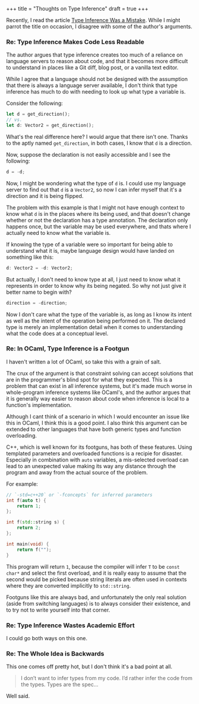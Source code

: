 +++
title = "Thoughts on Type Inference"
draft = true
+++

Recently, I read the article [Type Inference Was a Mistake](https://borretti.me/article/type-inference-was-a-mistake).
While I might parrot the title on occasion, I disagree with some of the author's arguments.

<!-- more -->

### Re: Type Inference Makes Code Less Readable

The author argues that type inference creates too much of a reliance on language servers to reason about code,
and that it becomes more difficult to understand in places like a Git diff, blog post, or a vanilla text editor.

While I agree that a language should not be designed with the assumption that there is always a language server available,
I don't think that type inference has much to do with needing to look up what type a variable is.

Consider the following:

```rust
let d = get_direction();
// vs.
let d: Vector2 = get_direction();
```

What's the real difference here? I would argue that there isn't one. Thanks to the aptly named `get_direction`, in both cases, I know that `d` is a direction.

Now, suppose the declaration is not easily accessible and I see the following:

```rust
d = -d;
```

Now, I might be wondering what the type of `d` is.
I could use my language server to find out that `d` is a `Vector2`, so now I can infer myself that it's a direction and it is being flipped.

The problem with this example is that I might not have enough context to know what `d` is in the places where its being used,
and that doesn't change whether or not the declaration has a type annotation.
The declaration only happens once, but the variable may be used everywhere, and thats where I actually need to know what the variable is.

If knowing the type of a variable were so important for being able to understand what it is, maybe language design would have landed on something like this:

```rust
d: Vector2 = -d: Vector2;
```

But actually, I don't need to know type at all, I just need to know what it represents in order to know why its being negated.
So why not just give it better name to begin with?

```rust
direction = -direction;
```

Now I don't care what the type of the variable is, as long as I know its intent as well as the intent of the operation being performed on it.
The declared type is merely an implementation detail when it comes to understanding what the code does at a conceptual level.

### Re: In OCaml, Type Inference is a Footgun

I haven't written a lot of OCaml, so take this with a grain of salt.

The crux of the argument is that constraint solving can accept solutions that are in the programmer's blind spot for what they expected.
This is a problem that can exist in all inference systems, but it's made much worse in whole-program inference systems like OCaml's,
and the author argues that it is generally way easier to reason about code when inference is local to a function's implementation.

Although I cant think of a scenario in which I would encounter an issue like this in OCaml, I think this is a good point.
I also think this argument can be extended to other languages that have both generic types and function overloading.

C++, which is well known for its footguns, has both of these features.
Using templated parameters and overloaded functions is a recipie for disaster.
Especially in combination with `auto` variables,
a mis-selected overload can lead to an unexpected value making its way any distance through the program
and away from the actual source of the problem.

For example:

```cpp
// `-std=c++20` or `-fconcepts` for inferred parameters
int f(auto t) {
    return 1;
};

int f(std::string s) {
    return 2;
};

int main(void) {
    return f("");
}
```

This program will return `1`, because the compiler will infer `T` to be `const char*` and select the first overload,
and it is really easy to assume that the second would be picked because string literals
are often used in contexts where they are converted implicitly to `std::string`.

Footguns like this are always bad, and unfortunately the only real solution (aside from switching languages)
is to always consider their existence, and to try not to write yourself into that corner.

### Re: Type Inference Wastes Academic Effort

I could go both ways on this one.

### Re: The Whole Idea is Backwards

This one comes off pretty hot, but I don't think it's a bad point at all.

> I don’t want to infer types from my code. I’d rather infer the code from the types. Types are the spec...

Well said.


